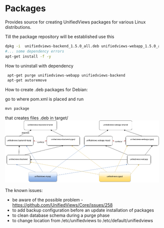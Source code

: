 Packages
========

Provides source for creating UnifiedViews packages for various Linux distributions.


Till the package repository will be established use this

~~~bash
dpkg -i  unifiedviews-backend_1.5.0_all.deb unifiedviews-webapp_1.5.0_all.deb
#... some dependency errors
apt-get install -f -y
~~~
How to uninstall with dependency 
~~~bash
 apt-get purge unifiedviews-webapp unifiedviews-backend
 apt-get autoremove 
~~~

How to create .deb packages for Debian:

go to where pom.xml is placed and run
~~~bash
mvn package
~~~

that creates files .deb in target/
![Debian dependency graph](debian_dependencyGraph.png)

The known issues:
- be aware of the possible problem - https://github.com/UnifiedViews/Core/issues/258
- to add backup configuration before an update installation of packages
- to clean database schema during a purge phase 
- to change location from /etc/unifiedviews to /etc/default/unifiedviews

